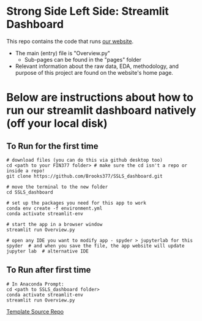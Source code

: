 # Strong Side Left Side: Streamlit Dashboard
This repo contains the code that runs [our website](https://ssls-airbnb-analysis.streamlit.app/).
- The main (entry) file is "Overview.py"
  - Sub-pages can be found in the "pages" folder
- Relevant information about the raw data, EDA, methodology, and purpose of this project are found on the website's home page.


# Below are instructions about how to run our streamlit dashboard natively (off your local disk)
## To Run for the first time
```
# download files (you can do this via github desktop too)
cd <path to your FIN377 folder> # make sure the cd isn't a repo or inside a repo!
git clone https://github.com/Brooks377/SSLS_dashboard.git

# move the terminal to the new folder
cd SSLS_dashboard

# set up the packages you need for this app to work 
conda env create -f environment.yml
conda activate streamlit-env

# start the app in a browser window
streamlit run Overview.py

# open any IDE you want to modify app - spyder > jupyterlab for this
spyder  # and when you save the file, the app website will update
jupyter lab  # alternative IDE
```
## To Run after first time
```
# In Anaconda Prompt:
cd <path to SSLS_dashboard folder>
conda activate streamlit-env
streamlit run Overview.py
```

[Template Source Repo](https://github.com/donbowen/portfolio-frontier-streamlit-dashboard/)
